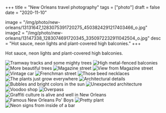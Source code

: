 +++
title = "New Orleans travel photography"
tags = ["photo"]
draft = false
date = "2020-11-10"

image = "/img/photo/new-orleans/13131647_1283075391720275_4503824291217403466_o.jpg"
image2 = "/img/photo/new-orleans/13147338_1283074691720345_3350972232911042504_o.jpg"
desc = "Hot sauce, neon lights and plant-covered high balconies."
+++

Hot sauce, neon lights and plant-covered high balconies.

![Tramway tracks and some mighty trees](/img/photo/new-orleans/13131647_1283075391720275_4503824291217403466_o.jpg "Tramway tracks and some mighty trees")
![High metal-fenced balconies](/img/photo/new-orleans/13122880_1283076128386868_6252739329354540868_o.jpg "High metal-fenced balconies")
![More beautiful trees](/img/photo/new-orleans/13147352_1283075148386966_5423074088520840806_o.jpg "More beautiful trees")
![Magazine street](/img/photo/new-orleans/13147767_1283074038387077_3276094636902404120_o.jpg "Magazine street")
![View from Magazine street](/img/photo/new-orleans/13161793_1283073858387095_4816751444925177370_o.jpg "View from Magazine street")
![Vintage car](/img/photo/new-orleans/13131703_1283076785053469_5026249687836756539_o.jpg "Vintage car")
![Frenchman street](/img/photo/new-orleans/13130903_1283076265053521_5881190010808959164_o.jpg "Frenchman street")
![Those beed necklaces](/img/photo/new-orleans/13147797_1283075725053575_7197533367632890184_o.jpg "Those beed necklaces")
![The plants just grow everywhere](/img/photo/new-orleans/13119916_1283075941720220_6989611542702508813_o.jpg "The plants just grow everywhere")
![Architectural details](/img/photo/new-orleans/13147649_1283076681720146_8562281433788700859_o.jpg "Architectural details")
![Bubbles and bright colors in the sun](/img/photo/new-orleans/13147643_1283075911720223_3336604129376899010_o.jpg "Bubbles and bright colors in the sun")
![Unexpected architecture](/img/photo/new-orleans/13131537_1283075498386931_7183440578184309321_o.jpg "Unexpected architecture")
![Voodoo shop](/img/photo/new-orleans/13147597_1283076098386871_8156902766036790276_o.jpg "Voodoo shop")
![Overpass](/img/photo/new-orleans/13119906_1283074951720319_6475194687518648210_o.jpg "Overpass")
![Graffiti culture is alive and well in New Orleans](/img/photo/new-orleans/13123095_1283076718386809_3504954035579580825_o.jpg "Graffiti culture is alive and well in New Orleans")
![Famous New Orleans Po' Boys](/img/photo/new-orleans/13147338_1283074691720345_3350972232911042504_o.jpg "Famous New Orleans Po' Boys")
![Pretty plant](/img/photo/new-orleans/13123299_1283073921720422_5700195055225074502_o.jpg "Pretty plant")
![Neon signs from inside of a bar](/img/photo/new-orleans/13123018_1283073618387119_8865113182938429281_o.jpg "Neon signs from inside of a bar")
